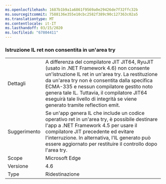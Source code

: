 ```yaml
---
ms.openlocfilehash: 1687b1b9a1a6861f9569a0e29426de7f32ffc32b
ms.sourcegitcommit: 7588136e355e10cbc2582f389c90c127363c02a5
ms.translationtype: MT
ms.contentlocale: it-IT
ms.lasthandoff: 03/15/2020
ms.locfileid: "67804411"
---
```

### <a name="il-ret-not-allowed-in-a-try-region"></a>Istruzione IL ret non consentita in un'area try

|   |   |
|---|---|
|Dettagli|A differenza del compilatore JIT JIT64, RyuJIT (usato in .NET Framework 4.6) non consente un'istruzione IL ret in un'area try. La restituzione da un'area try non è consentita dalla specifica ECMA-335 e nessun compilatore gestito noto genera tale IL. Tuttavia, il compilatore JIT64 eseguirà tale livello di integrità se viene generato tramite reflection emit.|
|Suggerimento|Se un'app genera IL che include un codice operativo ret in un'area try, è possibile destinare l'app a .NET Framework 4.5 per usare il compilatore JIT precedente ed evitare l'interruzione. In alternativa, l'IL generato può essere aggiornato per restituire il controllo dopo l'area try.|
|Scope|Microsoft Edge|
|Versione|4.6|
|Type|Ridestinazione|
